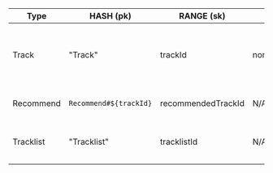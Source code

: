 | Type      | HASH (pk)              | RANGE (sk)         | primaryString        | secondaryString       | primaryNumber | attributes                                                      |
| --------- | ---------------------- | ------------------ | -------------------- | --------------------- | ------------- | --------------------------------------------------------------- |
| Track     | "Track"                | trackId            | normalize(trackName) | normalize(artistName) | N/A           | trackId, trackName, artistName, trackUrl, artistUrl, artworkUrl |
| Recommend | `Recommend#${trackId}` | recommendedTrackId | N/A                  | N/A                   | score,        | trackId, followingTrackId, score, tracklists                    |
| Tracklist | "Tracklist"            | tracklistId        | N/A                  | N/A                   | N/A           | trackListId, date, title, artworkUrl, trackListUrl, viewcount   |
